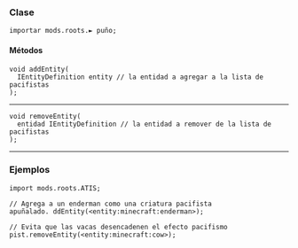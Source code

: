### Clase

```zenscript
importar mods.roots.► puño;
```

#### Métodos

```zenscript
void addEntity(
  IEntityDefinition entity // la entidad a agregar a la lista de pacifistas
);
```

* * *

```zenscript
void removeEntity(
  entidad IEntityDefinition // la entidad a remover de la lista de pacifistas
);
```

* * *

### Ejemplos

```zenscript
import mods.roots.ATIS;

// Agrega a un enderman como una criatura pacifista
apuñalado. ddEntity(<entity:minecraft:enderman>);

// Evita que las vacas desencadenen el efecto pacifismo
pist.removeEntity(<entity:minecraft:cow>);
```